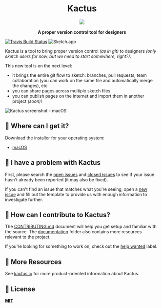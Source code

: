 <h1 align="center">Kactus</h1>

<div align="center">
  <img src="https://avatars0.githubusercontent.com/u/22014617?v=3&u=89e1d1c468b5abb12e2c8a1233bb08f3d3222db9&s=200" />
</div>
<br />
<div align="center">
  <strong>A proper version control tool for designers</strong>
</div>


[![Travis Build Status](https://travis-ci.org/kactus-io/kactus.svg?branch=master)](https://travis-ci.org/kactus-io/kactus)
![Sketch.app](https://img.shields.io/badge/Sketch.app-43-brightgreen.svg)

Kactus is a tool to bring proper version control _(as in git)_ to designers _(only sketch users for now, but we need to start somewhere, right?)_.

This new tool is on the next level:
- it brings the entire git flow to sketch: branches, pull requests, team collaboration (you can work on the same file and automatically merge the changes), etc
- you can share pages across multiple sketch files
- you can publish pages on the internet and import them in another project _(soon)_!


![Kactus screenshot - macOS](https://user-images.githubusercontent.com/3254314/27239695-4615f8f2-52d2-11e7-99df-48867813a49c.png)

## :cactus: Where can I get it?

Download the installer for your operating system:

  - [macOS](https://github.com/kactus-io/kactus/releases)


## :cactus: I have a problem with Kactus

First, please search the [open issues](https://github.com/kactus-io/kactus/issues?q=is%3Aopen)
and [closed issues](https://github.com/kactus-io/kactus/issues?q=is%3Aclosed)
to see if your issue hasn't already been reported (it may also be fixed).

If you can't find an issue that matches what you're seeing, open a [new issue](https://github.com/kactus-io/kactus/issues/new)
and fill out the template to provide us with enough information to investigate
further.

## :cactus: How can I contribute to Kactus?

The [CONTRIBUTING.md](./CONTRIBUTING.md) document will help you get setup and
familiar with the source. The [documentation](docs/) folder also contains more
resources relevant to the project.

If you're looking for something to work on, check out the [help wanted](https://github.com/kactus-io/kactus/issues?q=is%3Aopen+is%3Aissue+label%3Ahelp%20wanted) label.

## :cactus: More Resources

See [kactus.io](http://kactus.io) for more product-oriented
information about Kactus.

## :cactus: License

**[MIT](LICENSE)**
